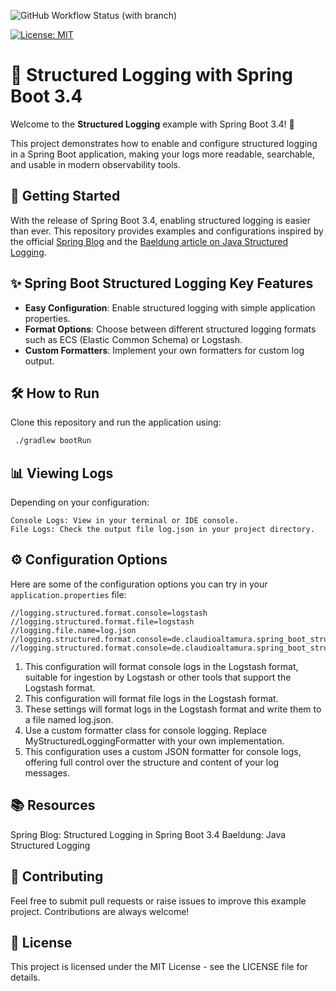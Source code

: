 ![GitHub Workflow Status (with branch)](https://img.shields.io/github/actions/workflow/status/claudioaltamura/spring-boot-structured-logging/ci.yml?branch=main)

[![License: MIT](https://img.shields.io/badge/License-MIT-yellow.svg)](https://opensource.org/licenses/MIT)

# 🌟 Structured Logging with Spring Boot 3.4

Welcome to the **Structured Logging** example with Spring Boot 3.4! 🎉

This project demonstrates how to enable and configure structured logging in a Spring Boot application, making your logs more readable, searchable, and usable in modern observability tools.

## 🚀 Getting Started

With the release of Spring Boot 3.4, enabling structured logging is easier than ever. This repository provides examples and configurations inspired by the official [Spring Blog](https://spring.io/blog/2024/08/23/structured-logging-in-spring-boot-3-4) and the [Baeldung article on Java Structured Logging](https://www.baeldung.com/java-structured-logging).

## ✨ Spring Boot Structured Logging Key Features

- **Easy Configuration**: Enable structured logging with simple application properties.
- **Format Options**: Choose between different structured logging formats such as ECS (Elastic Common Schema) or Logstash.
- **Custom Formatters**: Implement your own formatters for custom log output.

## 🛠️ How to Run
Clone this repository and run the application using:

```bash
 ./gradlew bootRun
```

## 📊 Viewing Logs
Depending on your configuration:

```
Console Logs: View in your terminal or IDE console.
File Logs: Check the output file log.json in your project directory.
```

## ⚙️ Configuration Options

Here are some of the configuration options you can try in your `application.properties` file:

```properties
//logging.structured.format.console=logstash
//logging.structured.format.file=logstash
//logging.file.name=log.json
//logging.structured.format.console=de.claudioaltamura.spring_boot_structured_logging.MyStructuredLoggingFormatter
//logging.structured.format.console=de.claudioaltamura.spring_boot_structured_logging.MyStructuredLoggingFormatterJson
```
1. This configuration will format console logs in the Logstash format, suitable for ingestion by Logstash or other tools that support the Logstash format.
2. This configuration will format file logs in the Logstash format.
3. These settings will format logs in the Logstash format and write them to a file named log.json.
4. Use a custom formatter class for console logging. Replace MyStructuredLoggingFormatter with your own implementation.
5. This configuration uses a custom JSON formatter for console logs, offering full control over the structure and content of your log messages.

## 📚 Resources
Spring Blog: Structured Logging in Spring Boot 3.4
Baeldung: Java Structured Logging

## 🤝 Contributing
Feel free to submit pull requests or raise issues to improve this example project. Contributions are always welcome!

## 📝 License
This project is licensed under the MIT License - see the LICENSE file for details.